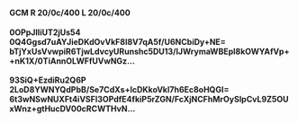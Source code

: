 #### GCM R 20/0c/400 L 20/0c/400
**0OPpJlIiUT2jUs54**<br/>**0Q4Ggsd7uAYJieDKdOvVkF8l8V7qA5f/U6NCbiDy+NE=**<br/>**bTjYxUsVvwpiR6TjwLdvcyURunshc5DU13/lJWrymaWBEpl8kOWYAfVp++nK1X/0TiAnnOLWFfUVwNGz...**<br/><br/>
**93SiQ+EzdiRu2Q6P**<br/>**2LoD8YWNYQdPbB/Se7CdXs+lcDKkoVkl7h6Ec8oHQGI=**<br/>**6t3wNSwNUXFt4iVSFI3OPdfE4fkiP5rZGN/FcXjNCFhMrOySIpCvL9Z5OUxWnz+gtHucDV00cRCWTHvN...**